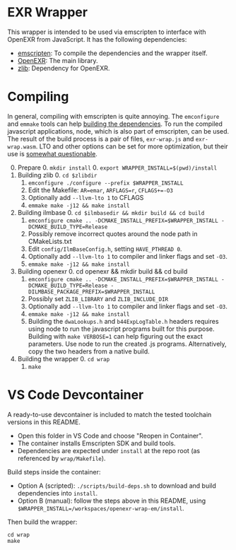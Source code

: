# EXR Wrapper

This wrapper is intended to be used via emscripten to interface with OpenEXR from
JavaScript. It has the following dependencies:

- [emscripten](http://kripken.github.io/emscripten-site/index.html): To compile the
  dependencies and the wrapper itself.
- [OpenEXR](http://openexr.com/): The main library.
- [zlib](http://zlib.net/): Dependency for OpenEXR.


# Compiling

In general, compiling with emscripten is quite annoying. The `emconfigure` and `emmake`
tools can help [building the dependencies][0]. To run the compiled javascript applications,
node, which is also part of emscripten, can be used. The result of the build process is a
pair of files, `exr-wrap.js` and `exr-wrap.wasm`. LTO and other options can be set for
more optimization, but their use is [somewhat questionable][1].

0. Prepare
	0. `mkdir install`
	0. `export WRAPPER_INSTALL=$(pwd)/install`
1. Building zlib
	0. `cd $zlibdir`
	1. `emconfigure ./configure --prefix $WRAPPER_INSTALL`
	2. Edit the Makefile: `AR=emar`, `ARFLAGS=r`, `CFLAGS+=-O3`
	3. Optionally add `--llvm-lto 1` to CFLAGS
	3. `emmake make -j12 && make install`
2. Building ilmbase
	0. `cd $ilmbasedir && mkdir build && cd build`
	1. `emconfigure cmake .. -DCMAKE_INSTALL_PREFIX=$WRAPPER_INSTALL -DCMAKE_BUILD_TYPE=Release`
	2. Possibly remove incorrect quotes around the node path in CMakeLists.txt
	3. Edit `config/IlmBaseConfig.h`, setting `HAVE_PTHREAD 0`.
	4. Optionally add `--llvm-lto 1` to compiler and linker flags and set `-O3`.
	5. `emmake make -j12 && make install`
3. Building openexr
	0. cd openexr && mkdir build && cd build
	1. `emconfigure cmake .. -DCMAKE_INSTALL_PREFIX=$WRAPPER_INSTALL -DCMAKE_BUILD_TYPE=Release -DILMBASE_PACKAGE_PREFIX=$WRAPPER_INSTALL`
	2. Possibly set `ZLIB_LIBRARY` and `ZLIB_INCLUDE_DIR`
	3. Optionally add `--llvm-lto 1` to compiler and linker flags and set `-O3`.
	4. `emmake make -j12 && make install`
	5. Building the `dwaLookups.h` and `b44ExpLogTable.h` headers requires using node to
		run the javascript programs built for this purpose. Building with `make VERBOSE=1`
		can help figuring out the exact parameters. Use node to run the created .js
		programs. Alternatively, copy the two headers from a native build.
4. Building the wrapper
	0. `cd wrap`
	1. `make`

# VS Code Devcontainer

A ready-to-use devcontainer is included to match the tested toolchain versions in this README.

- Open this folder in VS Code and choose "Reopen in Container".
- The container installs Emscripten SDK and build tools.
- Dependencies are expected under `install` at the repo root (as referenced by `wrap/Makefile`).

Build steps inside the container:

- Option A (scripted): `./scripts/build-deps.sh` to download and build dependencies into `install`.
- Option B (manual): follow the steps above in this README, using `$WRAPPER_INSTALL=/workspaces/openexr-wrap-em/install`.

Then build the wrapper:

```
cd wrap
make
```

[0]: http://kripken.github.io/emscripten-site/docs/compiling/Building-Projects.html#building-projects
[1]: https://kripken.github.io/emscripten-site/docs/optimizing/Optimizing-Code.html
